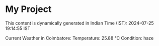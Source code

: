 # My Project

This content is dynamically generated in Indian Time (IST): 2024-07-25 19:14:55 IST


Current Weather in Coimbatore:
Temperature: 25.88 °C
Condition: haze
